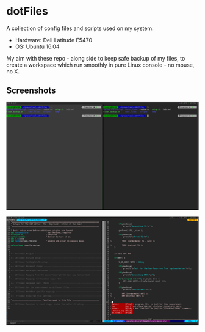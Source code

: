 dotFiles
========

A collection of config files and scripts used on my system:
+ Hardware: Dell Latitude E5470
+ OS: Ubuntu 16.04

My aim with these repo - along side to keep safe backup of my files, to create a workspace which run smoothly in pure Linux console - no mouse, no X.

Screenshots
-----------

![Split Console](./pics/console.png)

![VIM](./pics/vim.png)
